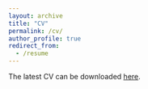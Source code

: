 ```yaml
---
layout: archive
title: "CV"
permalink: /cv/
author_profile: true
redirect_from:
  - /resume
---
```


The latest CV can be downloaded <a href="../files/Sun-CV-2025.pdf">here</a>.
